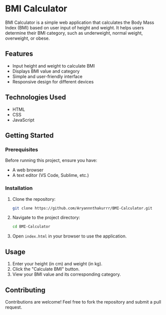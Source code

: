 # BMI Calculator

BMI Calculator is a simple web application that calculates the Body Mass Index (BMI) based on user input of height and weight. It helps users determine their BMI category, such as underweight, normal weight, overweight, or obese.

## Features
- Input height and weight to calculate BMI
- Displays BMI value and category
- Simple and user-friendly interface
- Responsive design for different devices

## Technologies Used
- HTML
- CSS
- JavaScript

## Getting Started

### Prerequisites
Before running this project, ensure you have:
- A web browser
- A text editor (VS Code, Sublime, etc.)

### Installation
1. Clone the repository:
   ```sh
   git clone https://github.com/Aryannnthakurrr/BMI-Calculator.git
   ```
2. Navigate to the project directory:
   ```sh
   cd BMI-Calculator
   ```
3. Open `index.html` in your browser to use the application.

## Usage
1. Enter your height (in cm) and weight (in kg).
2. Click the "Calculate BMI" button.
3. View your BMI value and its corresponding category.

## Contributing
Contributions are welcome! Feel free to fork the repository and submit a pull request.

